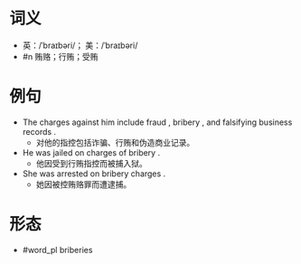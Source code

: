# 词义
- 英：/ˈbraɪbəri/； 美：/ˈbraɪbəri/
- #n 贿赂；行贿；受贿
# 例句
- The charges against him include fraud , bribery , and falsifying business records .
	- 对他的指控包括诈骗、行贿和伪造商业记录。
- He was jailed on charges of bribery .
	- 他因受到行贿指控而被捕入狱。
- She was arrested on bribery charges .
	- 她因被控贿赂罪而遭逮捕。
# 形态
- #word_pl briberies
